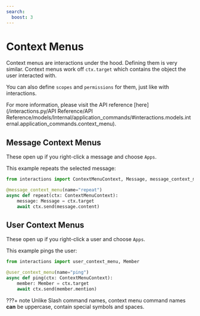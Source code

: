 ```yaml
---
search:
  boost: 3
---
```


# Context Menus

Context menus are interactions under the hood. Defining them is very similar.
Context menus work off `ctx.target` which contains the object the user interacted with.

You can also define `scopes` and `permissions` for them, just like with interactions.

For more information, please visit the API reference [here](/interactions.py/API Reference/API Reference/models/Internal/application_commands/#interactions.models.internal.application_commands.context_menu).

## Message Context Menus

These open up if you right-click a message and choose `Apps`.

This example repeats the selected message:

```python
from interactions import ContextMenuContext, Message, message_context_menu

@message_context_menu(name="repeat")
async def repeat(ctx: ContextMenuContext):
    message: Message = ctx.target
    await ctx.send(message.content)
```

## User Context Menus

These open up if you right-click a user and choose `Apps`.

This example pings the user:

```python
from interactions import user_context_menu, Member

@user_context_menu(name="ping")
async def ping(ctx: ContextMenuContext):
    member: Member = ctx.target
    await ctx.send(member.mention)
```
???+ note
    Unlike Slash command names, context menu command names **can** be uppercase, contain special symbols and spaces.
